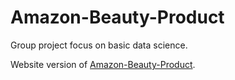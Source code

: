 # Amazon-Beauty-Product
Group project focus on basic data science.

Website version of [Amazon-Beauty-Product](https://liewkuanyung.github.io/Amazon-Beauty-Product/).

